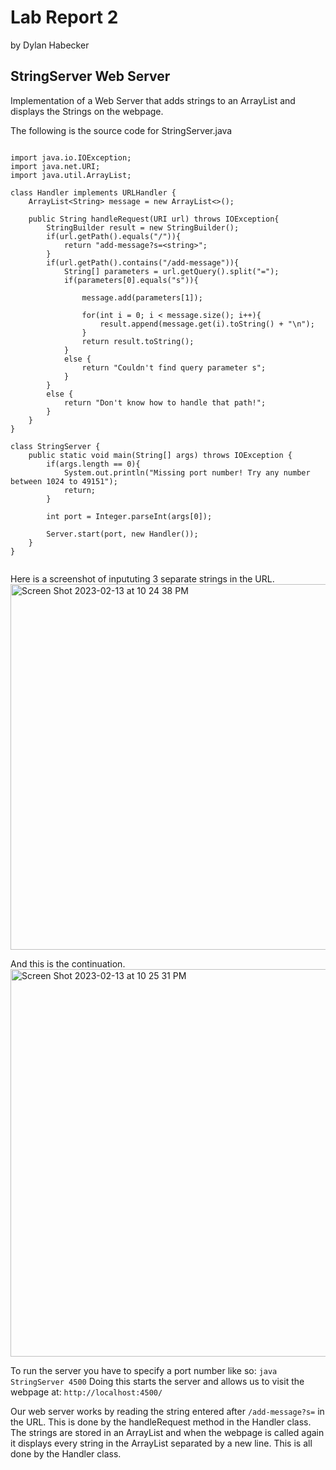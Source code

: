 # Lab Report 2
by Dylan Habecker

## StringServer Web Server
Implementation of a Web Server that adds strings to an ArrayList and displays the Strings on the webpage.

The following is the source code for StringServer.java

```

import java.io.IOException;
import java.net.URI;
import java.util.ArrayList;

class Handler implements URLHandler {
    ArrayList<String> message = new ArrayList<>();
    
    public String handleRequest(URI url) throws IOException{
        StringBuilder result = new StringBuilder();
        if(url.getPath().equals("/")){
            return "add-message?s=<string>";
        }
        if(url.getPath().contains("/add-message")){
            String[] parameters = url.getQuery().split("=");
            if(parameters[0].equals("s")){
                
                message.add(parameters[1]);

                for(int i = 0; i < message.size(); i++){
                    result.append(message.get(i).toString() + "\n");
                }
                return result.toString();
            }
            else {
                return "Couldn't find query parameter s";
            }
        }
        else {
            return "Don't know how to handle that path!";
        }
    }
}

class StringServer {
    public static void main(String[] args) throws IOException {
        if(args.length == 0){
            System.out.println("Missing port number! Try any number between 1024 to 49151");
            return;
        }
        
        int port = Integer.parseInt(args[0]);

        Server.start(port, new Handler());
    }
}


```
Here is a screenshot of inpututing 3 separate strings in the URL.
<img width="585" alt="Screen Shot 2023-02-13 at 10 24 38 PM" src="https://user-images.githubusercontent.com/22578356/218656577-75da5537-8d45-4634-95fd-4f0686d87604.png">

And this is the continuation.
<img width="620" alt="Screen Shot 2023-02-13 at 10 25 31 PM" src="https://user-images.githubusercontent.com/22578356/218656594-153400ea-3693-4e2a-9690-85202edc5f62.png">

To run the server you have to specify a port number like so:
`java StringServer 4500`
Doing this starts the server and allows us to visit the webpage at: 
`http://localhost:4500/`

Our web server works by reading the string entered after `/add-message?s=` in the URL. This is done by the handleRequest method in the Handler class.
The strings are stored in an ArrayList and when the webpage is called again it displays every string in the ArrayList separated by a new line.
This is all done by the Handler class.


